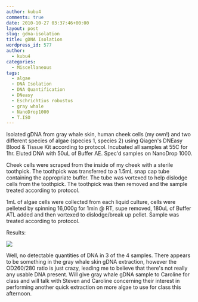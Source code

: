 ```yaml
---
author: kubu4
comments: true
date: 2010-10-27 03:37:46+00:00
layout: post
slug: gdna-isolation
title: gDNA Isolation
wordpress_id: 577
author:
  - kubu4
categories:
  - Miscellaneous
tags:
  - algae
  - DNA Isolation
  - DNA Quantification
  - DNeasy
  - Eschrichtius robustus
  - gray whale
  - NanoDrop1000
  - T.ISO
---
```


Isolated gDNA from gray whale skin, human cheek cells (my own!) and two different species of algae (species 1, species 2) using Qiagen's DNEasy Blood & Tissue Kit according to protocol. Incubated all samples at 55C for 1hr. Eluted DNA with 50uL of Buffer AE. Spec'd samples on NanoDrop 1000.

Cheek cells were scraped from the inside of my cheek with a sterile toothpick. The toothpick was transferred to a 1.5mL snap cap tube containing the appropriate buffer. The tube was vortexed to help dislodge cells from the toothpick. The toothpick was then removed and the sample treated according to protocol.

1mL of algae cells were collected from each liquid culture, cells were pelleted by spinning 16,000g for 1min @ RT, supe removed, 180uL of Buffer ATL added and then vortexed to dislodge/break up pellet. Sample was treated according to protocol.

Results:

![](http://eagle.fish.washington.edu/Arabidopsis/20101026-01%20gDNA.JPG)

Well, no detectable quantities of DNA in 3 of the 4 samples. There appears to be something in the gray whale skin gDNA extraction, however the OD260/280 ratio is just crazy, leading me to believe that there's not really any usable DNA present. Will give gray whale gDNA sample to Caroline for class and will talk with Steven and Caroline concerning their interest in performing another quick extraction on more algae to use for class this afternoon.

